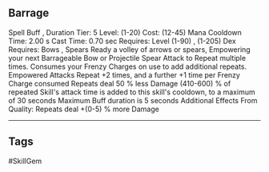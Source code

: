 ## Barrage
Spell
Buff , Duration
Tier: 5
Level: (1-20)
Cost: (12-45) Mana
Cooldown Time: 2.00 s
Cast Time: 0.70 sec
Requires: Level (1-90) , (1-205) Dex
Requires: Bows , Spears
Ready a volley of arrows or spears, Empowering your next Barrageable Bow or Projectile Spear Attack to Repeat multiple times. Consumes your Frenzy Charges on use to add additional repeats.
Empowered Attacks Repeat +2 times, and a further +1 time per Frenzy Charge consumed
Repeats deal 50 % less Damage
(410-600) % of repeated Skill's attack time is added to this skill's cooldown, to a maximum of 30 seconds
Maximum Buff duration is 5 seconds
Additional Effects From Quality:
Repeats deal +(0-5) % more Damage

---
## Tags
#SkillGem
